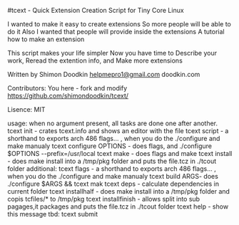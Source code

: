 #tcext - Quick Extension Creation Script for Tiny Core Linux

I wanted to make it easy to create extensions
So more people will be able to do it
Also I wanted that people will provide inside the extensions
A tutorial how to make an extension

This script makes your life simpler
Now you have time to Describe your work, Reread the extention info, and Make more extensions

Written by Shimon Doodkin helpmepro1@gmail.com doodkin.com

Contributors:
 You here - fork and modify https://github.com/shimondoodkin/tcext/
 
Lisence: MIT


usage:
when no argument present, all tasks are done one after another.
tcext init - crates tcext.info and shows an editor with the file
tcext script - a shorthand to exports arch 486 flags... , when you do the ./configure and make manualy
tcext configure OPTIONS - does flags, and ./configure \$OPTIONS --prefix=/usr/local
tcext make - does flags and make
tcext install - does make install into a /tmp/pkg folder and puts the file.tcz in ./tcout folder
additional:
tcext flags - a shorthand to exports arch 486 flags... , when you do the ./configure and make manualy
tcext build ARGS- does ./configure \$ARGS && tcext mak
tcext deps - calculate dependencies in current folder
tcext installhalf - does make install into a /tmp/pkg folder and copis tcfiles/* to /tmp/pkg
tcext installfinish - allows split into sub pagages,it packages and puts the file.tcz in ./tcout folder
tcext help - show this message
tbd:
tcext submit
